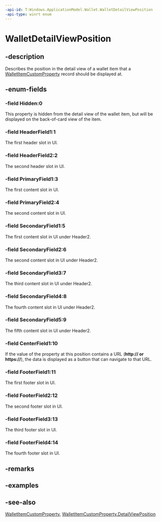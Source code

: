 ```yaml
---
-api-id: T:Windows.ApplicationModel.Wallet.WalletDetailViewPosition
-api-type: winrt enum
---
```


<!-- Enumeration syntax
public enum Windows.ApplicationModel.Wallet.WalletDetailViewPosition : int
-->

# WalletDetailViewPosition

## -description
Describes the position in the detail view of a wallet item that a [WalletItemCustomProperty](walletitemcustomproperty.md) record should be displayed at.

## -enum-fields
### -field Hidden:0
This property is hidden from the detail view of the wallet item, but will be displayed on the back-of-card view of the item.

### -field HeaderField1:1
The first header slot in UI.

### -field HeaderField2:2
The second header slot in UI.

### -field PrimaryField1:3
The first content slot in UI.

### -field PrimaryField2:4
The second content slot in UI.

### -field SecondaryField1:5
The first content slot in UI under Header2.

### -field SecondaryField2:6
The second content slot in UI under Header2.

### -field SecondaryField3:7
The third content slot in UI under Header2.

### -field SecondaryField4:8
The fourth content slot in UI under Header2.

### -field SecondaryField5:9
The fifth content slot in UI under Header2.

### -field CenterField1:10
If the value of the property at this position contains a URL (**http:// or https://**), the data is displayed as a button that can navigate to that URL.

### -field FooterField1:11
The first footer slot in UI.

### -field FooterField2:12
The second footer slot in UI.

### -field FooterField3:13
The third footer slot in UI.

### -field FooterField4:14
The fourth footer slot in UI.


## -remarks

## -examples

## -see-also
[WalletItemCustomProperty](walletitemcustomproperty.md), [WalletItemCustomProperty.DetailViewPosition](walletitemcustomproperty_detailviewposition.md)